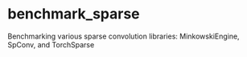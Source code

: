 # benchmark_sparse
Benchmarking various sparse convolution libraries: MinkowskiEngine, SpConv, and TorchSparse
